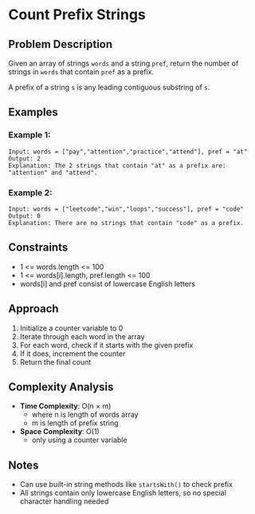 # Count Prefix Strings

## Problem Description

Given an array of strings `words` and a string `pref`, return the number of strings in `words` that contain `pref` as a prefix.

A prefix of a string `s` is any leading contiguous substring of `s`.

## Examples

### Example 1:

```
Input: words = ["pay","attention","practice","attend"], pref = "at"
Output: 2
Explanation: The 2 strings that contain "at" as a prefix are: "attention" and "attend".
```

### Example 2:

```
Input: words = ["leetcode","win","loops","success"], pref = "code"
Output: 0
Explanation: There are no strings that contain "code" as a prefix.
```

## Constraints

- 1 <= words.length <= 100
- 1 <= words[i].length, pref.length <= 100
- words[i] and pref consist of lowercase English letters

## Approach

1. Initialize a counter variable to 0
2. Iterate through each word in the array
3. For each word, check if it starts with the given prefix
4. If it does, increment the counter
5. Return the final count

## Complexity Analysis

- **Time Complexity**: O(n × m)
  - where n is length of words array
  - m is length of prefix string
- **Space Complexity**: O(1)
  - only using a counter variable

## Notes

- Can use built-in string methods like `startsWith()` to check prefix
- All strings contain only lowercase English letters, so no special character handling needed

